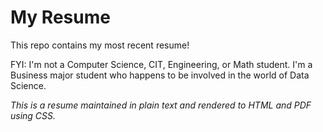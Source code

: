 # My Resume

This repo contains my most recent resume!

FYI: I'm not a Computer Science, CIT, Engineering, or Math student. I'm a Business major student who happens to be involved in the world of Data Science.

_This is a resume maintained in plain text and rendered to HTML and PDF using CSS._